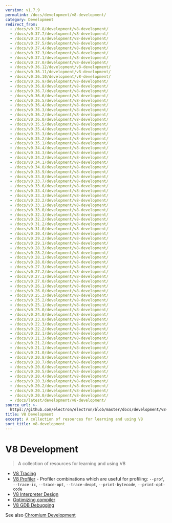 ```yaml
---
version: v1.7.9
permalink: /docs/development/v8-development/
category: Development
redirect_from:
  - /docs/v0.37.8/development/v8-development/
  - /docs/v0.37.7/development/v8-development/
  - /docs/v0.37.6/development/v8-development/
  - /docs/v0.37.5/development/v8-development/
  - /docs/v0.37.4/development/v8-development/
  - /docs/v0.37.3/development/v8-development/
  - /docs/v0.37.1/development/v8-development/
  - /docs/v0.37.0/development/v8-development/
  - /docs/v0.36.12/development/v8-development/
  - /docs/v0.36.11/development/v8-development/
  - /docs/v0.36.10/development/v8-development/
  - /docs/v0.36.9/development/v8-development/
  - /docs/v0.36.8/development/v8-development/
  - /docs/v0.36.7/development/v8-development/
  - /docs/v0.36.6/development/v8-development/
  - /docs/v0.36.5/development/v8-development/
  - /docs/v0.36.4/development/v8-development/
  - /docs/v0.36.3/development/v8-development/
  - /docs/v0.36.2/development/v8-development/
  - /docs/v0.36.0/development/v8-development/
  - /docs/v0.35.5/development/v8-development/
  - /docs/v0.35.4/development/v8-development/
  - /docs/v0.35.3/development/v8-development/
  - /docs/v0.35.2/development/v8-development/
  - /docs/v0.35.1/development/v8-development/
  - /docs/v0.34.4/development/v8-development/
  - /docs/v0.34.3/development/v8-development/
  - /docs/v0.34.2/development/v8-development/
  - /docs/v0.34.1/development/v8-development/
  - /docs/v0.34.0/development/v8-development/
  - /docs/v0.33.9/development/v8-development/
  - /docs/v0.33.8/development/v8-development/
  - /docs/v0.33.7/development/v8-development/
  - /docs/v0.33.6/development/v8-development/
  - /docs/v0.33.4/development/v8-development/
  - /docs/v0.33.3/development/v8-development/
  - /docs/v0.33.2/development/v8-development/
  - /docs/v0.33.1/development/v8-development/
  - /docs/v0.33.0/development/v8-development/
  - /docs/v0.32.3/development/v8-development/
  - /docs/v0.32.2/development/v8-development/
  - /docs/v0.31.2/development/v8-development/
  - /docs/v0.31.0/development/v8-development/
  - /docs/v0.30.4/development/v8-development/
  - /docs/v0.29.2/development/v8-development/
  - /docs/v0.29.1/development/v8-development/
  - /docs/v0.28.3/development/v8-development/
  - /docs/v0.28.2/development/v8-development/
  - /docs/v0.28.1/development/v8-development/
  - /docs/v0.28.0/development/v8-development/
  - /docs/v0.27.3/development/v8-development/
  - /docs/v0.27.2/development/v8-development/
  - /docs/v0.27.1/development/v8-development/
  - /docs/v0.27.0/development/v8-development/
  - /docs/v0.26.1/development/v8-development/
  - /docs/v0.26.0/development/v8-development/
  - /docs/v0.25.3/development/v8-development/
  - /docs/v0.25.2/development/v8-development/
  - /docs/v0.25.1/development/v8-development/
  - /docs/v0.25.0/development/v8-development/
  - /docs/v0.24.0/development/v8-development/
  - /docs/v0.23.0/development/v8-development/
  - /docs/v0.22.3/development/v8-development/
  - /docs/v0.22.2/development/v8-development/
  - /docs/v0.22.1/development/v8-development/
  - /docs/v0.21.3/development/v8-development/
  - /docs/v0.21.2/development/v8-development/
  - /docs/v0.21.1/development/v8-development/
  - /docs/v0.21.0/development/v8-development/
  - /docs/v0.20.8/development/v8-development/
  - /docs/v0.20.7/development/v8-development/
  - /docs/v0.20.6/development/v8-development/
  - /docs/v0.20.5/development/v8-development/
  - /docs/v0.20.4/development/v8-development/
  - /docs/v0.20.3/development/v8-development/
  - /docs/v0.20.2/development/v8-development/
  - /docs/v0.20.1/development/v8-development/
  - /docs/v0.20.0/development/v8-development/
  - /docs/latest/development/v8-development/
source_url: >-
  https://github.com/electron/electron/blob/master/docs/development/v8-development.md
title: V8 Development
excerpt: A collection of resources for learning and using V8
sort_title: v8-development
---
```




<!--


                                      ::::
                                    :o+//+o:
                                    +o    oo-
                                    :o+//oo/+o/
                                      -::-   -oo:
                                               /s/
                      -::::::::-                :s/  :::--
                  :+oo+////////+:        -:/+oo/ :s:-///++oo+:
                /o+:                -/+oo+/:-     +o-      -:+o:
               /s:              -:+o+/:           -o+         :s/
              -s/            -/oo/:                /s-         +s-
              -s/         -/oo/-                   -s/         /s-
               oo       :+o/-                       oo         oo
               -s/    :oo/                          /s-       /s-
                :s/ :oo:              -::-          /s-      /s:
                  -+o/               /ssss/         :s:    -+o-
                 :o+--               /ssss/         :s:   :o+-
                :s/  +o:              -::-          /s-   --
               -s/    :+o/-                         /s-
               oo       -+o+-                       oo
              -s/         -/oo/-                   -s/
             -+soo+:         -/oo/:                /s-      /oooo+-
             o+   :s:           -:+o+/:-          -o+      /s:  -oo
             oo:--/s:       ::      -:+oo+/:-     -/-      /s/--:o+
              :+++/-        :s:          -:/+ooo++//////++oo//+o+:
                             /s:                --::::::--
                              /s/              /s-
                               :oo:          :oo:
                                 /oo/-    -/oo/
                                   -/+oooo+/-





                   _______  _______  _______  _______  __
                  |       ||       ||       ||       ||  |
                  |  _____||_     _||   _   ||    _  ||  |
                  | |_____   |   |  |  | |  ||   |_| ||  |
                  |_____  |  |   |  |  |_|  ||    ___||__|
                   _____| |  |   |  |       ||   |     __
                  |_______|  |___|  |_______||___|    |__|


    This file is generated automatically, so it should not be edited.

    To make changes, head over to the electron/electron repository:

    https://github.com/electron/electron/blob/master/docs/development/v8-development.md

    Thanks!

-->
# V8 Development

> A collection of resources for learning and using V8

*   [V8 Tracing](https://github.com/v8/v8/wiki/Tracing-V8)
*   [V8 Profiler](https://github.com/v8/v8/wiki/V8-Profiler) - Profiler combinations which are useful for profiling: `--prof`, `--trace-ic`, `--trace-opt`, `--trace-deopt`, `--print-bytecode`, `--print-opt-code`
*   [V8 Interpreter Design](https://docs.google.com/document/d/11T2CRex9hXxoJwbYqVQ32yIPMh0uouUZLdyrtmMoL44/edit?ts=56f27d9d#heading=h.6jz9dj3bnr8t)
*   [Optimizing compiler](https://github.com/v8/v8/wiki/TurboFan)
*   [V8 GDB Debugging](https://github.com/v8/v8/wiki/GDB-JIT-Interface)

See also [Chromium Development]({{site.baseurl}}/docs/development/chromium-development)
